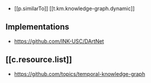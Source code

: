 
- [[p.similarTo]] [[t.km.knowledge-graph.dynamic]]

## Implementations

- https://github.com/INK-USC/DArtNet

## [[c.resource.list]]

- https://github.com/topics/temporal-knowledge-graph
